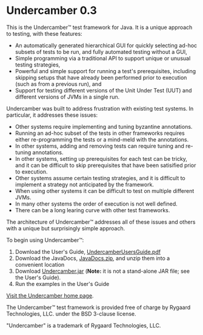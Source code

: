 # Undercamber 0.3

This is the Undercamber&trade; test framework for Java.  It is a unique approach to testing, with these features:
   - An automatically generated hierarchical GUI for quickly selecting ad-hoc subsets of tests to be run, and fully automated testing without a GUI,
   - Simple programming via a traditional API to support unique or unusual testing strategies,
   - Powerful and simple support for running a test's prerequisites, including skipping setups that have already been performed prior to execution (such as from a previous run), and
   - Support for testing different versions of the Unit Under Test (UUT) and different versions of JVMs in a single run.

Undercamber was built to address frustration with existing test systems.  In particular, it addresses these issues:
   - Other systems require implementing and tuning byzantine annotations.
   - Running an ad-hoc subset of the tests in other frameworks requires either re-programming the tests or a mind-meld with the annotations.
   - In other systems, adding and removing tests can require tuning and re-tuning annotations.
   - In other systems, setting up prerequisites for each test can be tricky, and it can be difficult to skip prerequisites that have been satisified prior to execution.
   - Other systems assume certain testing strategies, and it is difficult to implement a strategy not anticipated by the framework.
   - When using other systems it can be difficult to test on multiple different JVMs.
   - In many other systems the order of execution is not well defined.
   - There can be a long learing curve with other test frameworks.

The architecture of Undercamber&trade; addresses all of these issues and others with a unique but surprisingly simple approach.

To begin using Undercamber&trade;:
<ol>
   <li>Download the User's Guide, <a href="https://github.com/ChrisRygaard/Undercamber/blob/master/UndercamberUsersGuide.pdf">UndercamberUsersGuide.pdf</a></li>
   <li>Download the JavaDocs, <a href="https://github.com/ChrisRygaard/Undercamber/blob/master/JavaDocs.zip">JavaDocs.zip</a>, and unzip them into a convenient location</li>
   <li>Download <a href="https://github.com/ChrisRygaard/Undercamber/blob/master/Undercamber.jar">Undercamber.jar</a> (<b>Note:</b> it is not a stand-alone JAR file; see the User's Guide).</li>
   <li>Run the examples in the User's Guide</li>
</ol>

<a href="http://www.Undercamber.com/">Visit the Undercamber home page</a>.

The Undercamber&trade; test framework is provided free of charge by Rygaard Technologies, LLC. under the BSD 3-clause license.

&quot;Undercamber&quot; is a trademark of Rygaard Technologies, LLC.
